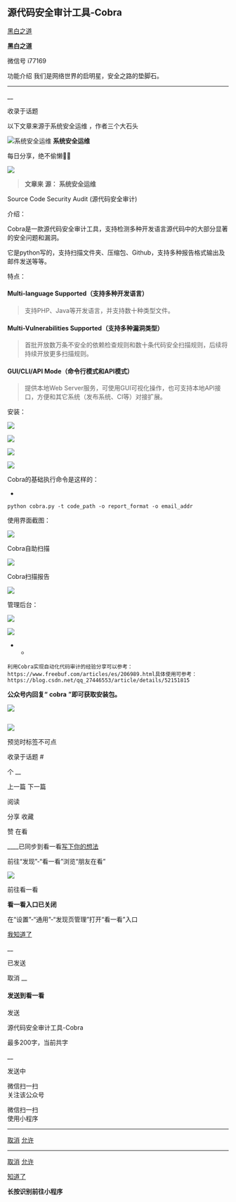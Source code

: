 ##  源代码安全审计工具-Cobra

[ 黑白之道 ](javascript:void\(0\);)

**黑白之道** ![]()

微信号 i77169

功能介绍 我们是网络世界的启明星，安全之路的垫脚石。

____

__

收录于话题

以下文章来源于系统安全运维 ，作者三个大石头

![系统安全运维](http://wx.qlogo.cn/mmhead/Q3auHgzwzM4ibXOn1c0HbiboXaey7CnQ58tQLqzWWCkyIppnfTbicPBnA/0)
**系统安全运维**

每日分享，绝不偷懒🙈🙈

![](http://hk-proxy.gitwarp.com/https://raw.githubusercontent.com/tuchuang9/tc1/refs/heads/main/public/20210806110315.png)  

> **文章来** **源：** **系统安全运维**

Source Code Security Audit (源代码安全审计)

  

介绍：  

Cobra是一款源代码安全审计工具，支持检测多种开发语言源代码中的大部分显著的安全问题和漏洞。

它是python写的，支持扫描文件夹、压缩包、Github，支持多种报告格式输出及邮件发送等等。

  

特点：

#### Multi-language Supported（支持多种开发语言）

> 支持PHP、Java等开发语言，并支持数十种类型文件。

#### Multi-Vulnerabilities Supported（支持多种漏洞类型）

> 首批开放数万条不安全的依赖检查规则和数十条代码安全扫描规则，后续将持续开放更多扫描规则。

#### GUI/CLI/API Mode（命令行模式和API模式）

> 提供本地Web Server服务，可使用GUI可视化操作，也可支持本地API接口，方便和其它系统（发布系统、CI等）对接扩展。

安装：

  

![](http://hk-proxy.gitwarp.com/https://raw.githubusercontent.com/tuchuang9/tc1/refs/heads/main/public/20210806110316.png)

  

![](http://hk-proxy.gitwarp.com/https://raw.githubusercontent.com/tuchuang9/tc1/refs/heads/main/public/20210806110317.png)

  

![](http://hk-proxy.gitwarp.com/https://raw.githubusercontent.com/tuchuang9/tc1/refs/heads/main/public/20210806110319.png)

  

![](http://hk-proxy.gitwarp.com/https://raw.githubusercontent.com/tuchuang9/tc1/refs/heads/main/public/20210806110320.png)

Cobra的基础执行命令是这样的：

  * 

    
    
    python cobra.py -t code_path -o report_format -o email_addr

  

使用界面截图：  

![](http://hk-proxy.gitwarp.com/https://raw.githubusercontent.com/tuchuang9/tc1/refs/heads/main/public/20210806110321.png)

Cobra自助扫描

![](http://hk-proxy.gitwarp.com/https://raw.githubusercontent.com/tuchuang9/tc1/refs/heads/main/public/20210806110322.png)

Cobra扫描报告

![](http://hk-proxy.gitwarp.com/https://raw.githubusercontent.com/tuchuang9/tc1/refs/heads/main/public/20210806110323.png)

  

管理后台：

![](http://hk-proxy.gitwarp.com/https://raw.githubusercontent.com/tuchuang9/tc1/refs/heads/main/public/20210806110324.png)

  

![](http://hk-proxy.gitwarp.com/https://raw.githubusercontent.com/tuchuang9/tc1/refs/heads/main/public/20210806110325.png)

  

  *   * 

    
    
    利用Cobra实现自动化代码审计的经验分享可以参考：https://www.freebuf.com/articles/es/206989.html具体使用可参考：https://blog.csdn.net/qq_27446553/article/details/52151815

  

 **公众号内回复“** **cobra** **”即可获取安装包。**

![](http://hk-proxy.gitwarp.com/https://raw.githubusercontent.com/tuchuang9/tc1/refs/heads/main/public/20210806110326.png)

![]()  

![](http://hk-proxy.gitwarp.com/https://raw.githubusercontent.com/tuchuang9/tc1/refs/heads/main/public/20210806110327.png)

预览时标签不可点

收录于话题 #

个 __

上一篇 下一篇

阅读

分享 收藏

赞 在看

____已同步到看一看[写下你的想法](javascript:;)

前往“发现”-“看一看”浏览“朋友在看”

![](//res.wx.qq.com/mmbizwap/zh_CN/htmledition/images/pic/appmsg/pic_like_comment55871f.png)

前往看一看

**看一看入口已关闭**

在“设置”-“通用”-“发现页管理”打开“看一看”入口

[我知道了](javascript:;)

__

已发送

取消 __

####  发送到看一看

发送

源代码安全审计工具-Cobra

最多200字，当前共字

__

发送中

微信扫一扫  
关注该公众号

微信扫一扫  
使用小程序

****

[取消](javascript:void\(0\);) [允许](javascript:void\(0\);)

****

[取消](javascript:void\(0\);) [允许](javascript:void\(0\);)

[知道了](javascript:;)

**长按识别前往小程序**

![]()

